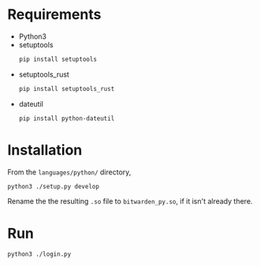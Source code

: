 # Requirements

- Python3
- setuptools
  ```bash
  pip install setuptools
  ```
- setuptools_rust
  ```bash
  pip install setuptools_rust
  ```
- dateutil
  ```bash
  pip install python-dateutil
  ```

# Installation

From the `languages/python/` directory,

```bash
python3 ./setup.py develop
```

Rename the the resulting `.so` file to `bitwarden_py.so`, if it isn't already there.

# Run

```bash
python3 ./login.py
```
